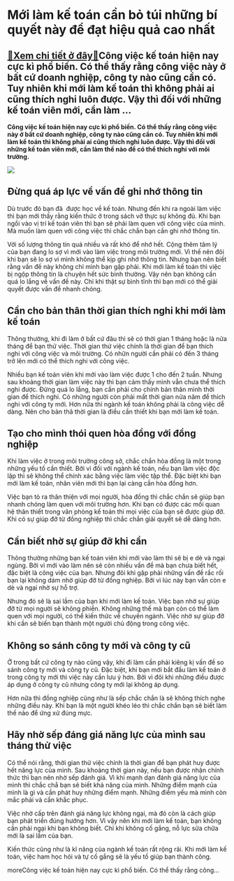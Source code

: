 Mới làm kế toán cần bỏ túi những bí quyết này để đạt hiệu quả cao nhất
======================================================================

[:gift:Xem chi tiết ở đây:gift:](https://hddtvn.com/moi-lam-ke-toan-can-bo-tui-nhung-bi-quyet-nay-de-dat-hieu-qua-cao-nhat/)Công việc kế toán hiện nay cực kì phổ biến. Có thể thấy rằng công việc này ở bất cứ doanh nghiệp, công ty nào cũng cần có. Tuy nhiên khi mới làm kế toán thì không phải ai cũng thích nghi luôn được. Vậy thì đối với những kế toán viên mới, cần làm …
-------------------------------------------------------------------------------------------------------------------------------------------------------------------------------------------------------------------------------------------------------

**Công việc kế toán hiện nay cực kì phổ biến. Có thể thấy rằng công việc này ở bất cứ doanh nghiệp, công ty nào cũng cần có. Tuy nhiên khi mới làm kế toán thì không phải ai cũng thích nghi luôn được. Vậy thì đối với những kế toán viên mới, cần làm thế nào để có thể thích nghi với môi trường.**


![](https://hddtvn.com/wp-content/uploads/2021/01/How-To-Become-An-Accountant_Image.jpg)


Đừng quá áp lực về vấn đề ghi nhớ thông tin
-------------------------------------------


Dù trước đó bạn đã  được học về kế toán. Nhưng đến khi ra ngoài làm việc thì bạn mới thấy rằng kiến thức ở trong sách vở thực sự không đủ. Khi bạn ngồi vào vị trí kế toán viên thì bạn sẽ phải làm quen với công việc của mình. Mà muốn làm quen với công việc thì chắc chắn bạn cần ghi nhớ thông tin.


Với số lượng thông tin quá nhiều và rất khó để nhớ hết. Cộng thêm tâm lý của bạn đang lo sợ vì mới vào làm việc trong môi trường mới. Vì thế nên đôi khi bạn sẽ lo sợ vi mình không thể kịp ghi nhớ thông tin. Nhưng bạn nên biết rằng vấn đề này không chỉ mình bạn gặp phải. Khi mới làm kế toán thì việc bị ngộp thông tin là chuyện hết sức bình thường. Vậy nên bạn không cần quá lo lắng về vấn đề này. Chỉ khi thật sự bình tĩnh thì bạn mới có thể giải quyết được vấn đề nhanh chóng.


Cần cho bản thân thời gian thích nghi khi mới làm kế toán
---------------------------------------------------------


Thông thường, khi đi làm ở bất cứ đâu thì sẽ có thời gian 1 tháng hoặc là nửa tháng để bạn thử việc. Thời gian thử việc chính là thời gian để bạn thích nghi với công việc và môi trường. Có nhữn người cần phải có đến 3 tháng trở lên mới có thể thích nghi với công việc.


Nhiều bạn kế toán viên khi mới vào làm việc được 1 cho đến 2 tuần. Nhưng sau khoảng thời gian làm việc này thì bạn cảm thấy mình vẫn chưa thể thích nghi được. Đừng quá lo lắng, bạn cần phải cho chính bản thân mình thời gian để thích nghi. Có những người còn phải mất thời gian nửa năm để thích nghi với công ty mới. Hơn nữa thì ngành kế toán không phải là công việc dễ dàng. Nên cho bản thâ thời gian là điều cần thiết khi bạn mới làm kế toán.


Tạo cho mình thói quen hòa đồng với đồng nghiệp
-----------------------------------------------


Khi làm việc ở trong môi trường công sở, chắc chắn hòa đồng là một trong những yếu tố cần thiết. Bởi vì đối với ngành kế toán, nếu bạn làm việc độc lập thì sẽ không thể chính xác bằng việc làm việc tập thể. Đặc biệt khi bạn mới làm kế toán, nhân viên mới thì bạn lại càng cần hòa đồng hơn.


Việc bạn tỏ ra thân thiện với mọi người, hòa đồng thì chắc chắn sẽ giúp bạn nhanh chóng làm quen với môi trường hơn. Khi bạn có được các mối quan hệ thân thiết trong văn phòng kế toán thì mọi việc của bạn sẽ được giúp đỡ. Khi có sự giúp đỡ từ đồng nghiệp thì chắc chắn giải quyết sẽ dễ dàng hơn.


Cần biết nhờ sự giúp đỡ khi cần
-------------------------------


Thông thường những bạn kế toán viên khi mới vào làm thì sẽ bị e dè và ngại ngùng. Bởi vì mới vào làm nên sẽ còn nhiều vấn đề mà bạn chưa biết hết, đặc biệt là công việc của bạn. Nhưng đôi khi gặp phải những vấn đề rắc rối bạn lại không dám nhờ giúp đỡ từ đồng nghiệp. Bởi vì lúc này bạn vẫn còn e dè và ngại nhờ sự hỗ trợ.


Nhưng đó sẽ là sai lầm của bạn khi mới làm kế toán. Việc bạn nhờ sự giúp đỡ từ mọi người sẽ không phiền. Không những thế mà bạn còn có thể làm quen với mọi người, có thể kiến thức về chuyên ngành. Việc nhờ sự giúp đỡ khi cần sẽ biến bạn thành một người chủ động trong công việc.


Không so sánh công ty mới và công ty cũ
---------------------------------------


Ở trong bất cứ công ty nào cũng vậy, khi đi làm cần phải kiêng kị vấn đề so sánh công ty mới và công ty cũ. Đặc biệt, khi bạn mới bắt đầu làm kế toán ở trong công ty mới thì việc này cần lưu ý hơn. Bởi vì đôi khi những điều được áp dụng ở công ty cũ nhưng công ty mới lại không áp dụng.


Hơn nữa thì đồng nghiệp cũng như là sếp chắc chắn là sẽ không thích nghe những điều này. Khi bạn là một người khéo léo thì chắc chắn bạn sẽ biết làm thế nào để ứng xử đúng mực.


Hãy nhờ sếp đáng giá năng lực của mình sau tháng thử việc
---------------------------------------------------------


Có thể nói rằng, thời gian thử việc chính là thời gian để bạn phát huy được hết năng lực của mình. Sau khoảng thời gian này, nếu bạn được nhận chính thức thì bạn nên nhờ sếp đánh giá. Vì khi mạnh dạn đánh giá năng lực của mình thì chắc chắ bạn sẽ biết khả năng của mình. Những điểm mạnh của mình là gì và cần phát huy những điểm mạnh. Những điểm yếu mà mình còn mắc phải và cần khắc phục.


Việc nhờ cấp trên đánh giá năng lực không ngại, mà đó còn là cách giúp bạn phát triển đúng hướng hơn. Vì vậy nên khi mới làm kế toán, bạn không cần phải ngại khi bạn không biết. Chỉ khi không cố gắng, nỗ lực sửa chữa mới là sai lầm của bạn.


Kiến thức cũng như là kĩ năng của ngành kế toán rất rộng rãi. Khi mới làm kế toán, việc ham học hỏi và tự cố gắng sẽ là yếu tố giúp bạn thành công.


moreCông việc kế toán hiện nay cực kì phổ biến. Có thể thấy rằng công…

